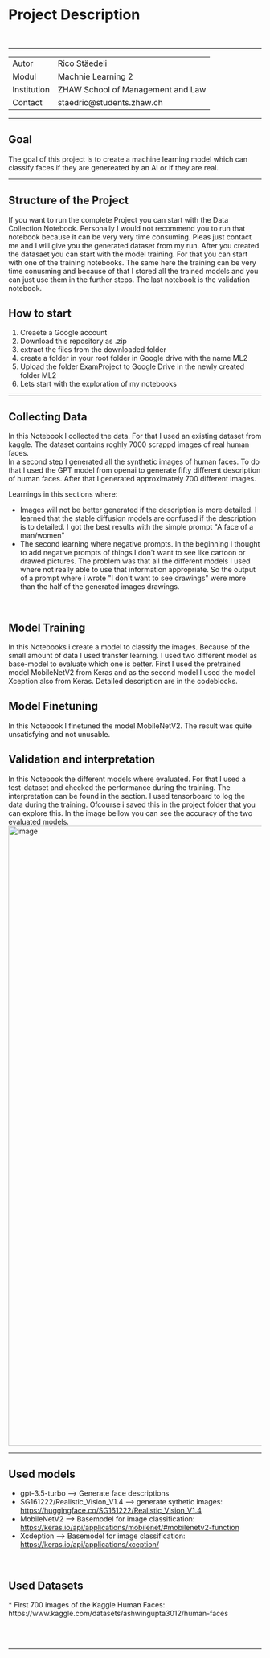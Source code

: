 <h1>Project Description</h1>
<br>

---

<table>
  <tr>
    <td>Autor</td>
    <td>Rico Stäedeli</td>
  </tr>
  <tr>
    <td>Modul</td>
    <td>Machnie Learning 2</td>
  </tr>
  <tr>
    <td>Institution</td>
    <td>ZHAW School of Management and Law</td>
  </tr>
    <tr>
    <td>Contact</td>
    <td>staedric@students.zhaw.ch</td>
  </tr>
</table>

---

<h2>Goal</h2>
The goal of this project is to create a machine learning model which can classify faces if they are genereated by an AI or if they are real. 

---

<h2>Structure of the Project</h2>

If you want to run the complete Project you can start with the Data Collection Notebook. Personally I would not recommend you to run that notebook because it can be very very time consuming. Pleas just contact me and I will give you the generated dataset from my run. 
After you created the datasaet you can start with the model training. For that you can start with one of the training notebooks. The same here the training can be very time conusming and because of that I stored all the trained models and you can just use them in the further steps. 
The last notebook is the validation notebook.


<h2>How to start</h2>

1. Creaete a Google account
2. Download this repository as .zip 
3. extract the files from the downloaded folder
4. create a folder in your root folder in Google drive with the name ML2
5. Upload the folder ExamProject to Google Drive in the newly created folder ML2
6. Lets start with the exploration of my notebooks


---

<h2>Collecting Data</h2>
In this Notebook I collected the data. For that I used an existing dataset from kaggle. The dataset contains roghly 7000 scrappd images of real human faces. <br>
In a second step I generated all the synthetic images of human faces. To do that I used the GPT model from openai to generate fifty different description of human faces. After that I generated approximately 700 different images. 

<br>

Learnings in this sections where:
* Images will not be better generated if the description is more detailed. I learned that the stable diffusion models are confused if the description is to detailed. I got the best results with the simple prompt "A face of a man/women"
* The second learning where negative prompts. In the beginning I thought to add negative prompts of things I don't want to see like cartoon or drawed pictures. The problem was that all the different models I used where not really able to use that information appropriate. So the output of a prompt where i wrote "I don't want to see drawings" were more than the half of the generated images drawings.

<br>

<h2>Model Training</h2>
In this Notebooks i create a model to classify the images. Because of the small amount of data I used transfer learning. I used two different model as base-model to evaluate which one is better. First I used the pretrained model MobileNetV2 from Keras and as the second model I used the model Xception also from Keras. Detailed description are in the codeblocks. 

<br>

<h2>Model Finetuning</h2>
In this Notebook I finetuned the model MobileNetV2. The result was quite unsatisfying and not unusable. 

<br>

<h2>Validation and interpretation</h2>
In this Notebook the different models where evaluated. For that I used a test-dataset and checked the performance during the training. The interpretation can be found in the section. I used tensorboard to log the data during the training. Ofcourse i saved this in the project folder that you can explore this. In the image bellow you can see the accuracy of the two evaluated models.
<img width="1234" alt="image" src="https://github.com/RicoStaedeli/ml2_exam/assets/62505224/684e1564-0c5c-4f3b-a15e-b810c31b2e4c">

<br>

---
<h2>Used models</h2>


*   gpt-3.5-turbo --> Generate face descriptions
*   SG161222/Realistic_Vision_V1.4 --> generate sythetic images: https://huggingface.co/SG161222/Realistic_Vision_V1.4
*   MobileNetV2 --> Basemodel for image classification: https://keras.io/api/applications/mobilenet/#mobilenetv2-function
*   Xcdeption --> Basemodel for image classification: https://keras.io/api/applications/xception/

<br>

<h2>Used Datasets</h2>
*   First 700 images of the Kaggle Human Faces: https://www.kaggle.com/datasets/ashwingupta3012/human-faces

<br> <br>

---
